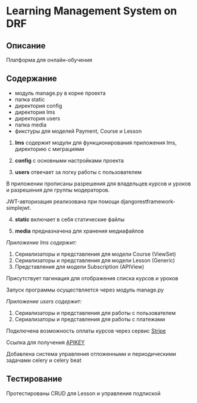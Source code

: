 # Learning Management System on DRF

## Описание

Платформа для онлайн-обучения

## Содержание

* модуль manage.py в корне проекта
* папка static
* директория config
* директория lms
* директория users
* папка media
* фикстуры для моделей Payment, Course и Lesson

1. **lms** содержит модули для функционирования приложения lms, директорию с миграциями

2. **config** с основными настройками проекта

3. **users** отвечает за логку работы с пользователем

В приложении прописаны разрешения для владельцев курсов и уроков и разрешения для группы модераторов.

JWT-авторизация реализована при помощи djangorestframework-simplejwt.

4. **static** включает в себя статические файлы

5. **media** предназначена для хранения медиафайлов


*Приложение lms содержит:*
1. Сериализаторы и представления для модели Course (ViewSet)
2. Сериализаторы и представления для модели Lesson (Generic)
3. Представления для модели Subscription (APIView)

Присутствует пагинация для отображения списка курсов и уроков

Запуск программы осуществляется через модуль manage.py

*Приложение users содержит:*

1. Сериализаторы и представления для работы с пользователем
2. Сериализаторы и представления для работы с платежами

Подключена возможность оплаты курсов через сервис [Stripe](https://stripe.com/docs/api)

Ссылка для получения [APIKEY](https://dashboard.stripe.com/test/apikeys)

Добавлена система управления отложенными и периодическими задачами celery и celery beat 

## Тестирование

Протестированы CRUD для Lesson и управления подпиской
